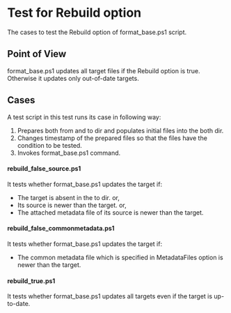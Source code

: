 # Test for Rebuild option

The cases to test the Rebuild option of format_base.ps1 script.


## Point of View

format_base.ps1 updates all target files if the Rebuild option is true.
Otherwise it updates only out-of-date targets. 


## Cases

A test script in this test runs its case in following way:

1. Prepares both from and to dir and populates initial files into the both dir.
2. Changes timestamp of the prepared files so that the files have the condition to be tested.
3. Invokes format_base.ps1 command.

#### rebuild_false_source.ps1

It tests whether format_base.ps1 updates the target if:

* The target is absent in the to dir. or,
* Its source is newer than the target. or,
* The attached metadata file of its source is newer than the target.

#### rebuild_false_commonmetadata.ps1

It tests whether format_base.ps1 updates the target if:

* The common metadata file which is specified in MetadataFiles option
  is newer than the target.

#### rebuild_true.ps1

It tests whether format_base.ps1 updates all targets even if the target is up-to-date.
